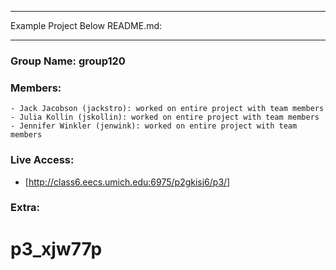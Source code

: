 ------

Example Project Below README.md:

------

### Group Name: group120

### Members:
	- Jack Jacobson (jackstro): worked on entire project with team members
	- Julia Kollin (jskollin): worked on entire project with team members
	- Jennifer Winkler (jenwink): worked on entire project with team members
### Live Access:
  - [http://class6.eecs.umich.edu:6975/p2gkisj6/p3/]

### Extra:
# p3_xjw77p
